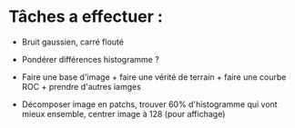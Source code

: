 
# Tâches a effectuer : 

- Bruit gaussien, carré flouté

- Pondérer différences histogramme ?

- Faire une base d'image + faire une vérité de terrain + faire une courbe ROC + prendre d'autres iamges

- Décomposer image en patchs, trouver 60% d'histogramme qui vont mieux ensemble, centrer image à 128 (pour affichage)
